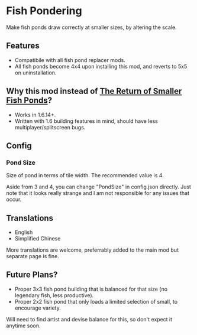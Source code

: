 # Fish Pondering

Make fish ponds draw correctly at smaller sizes, by altering the scale.

## **Features** 

- Compatibile with all fish pond replacer mods.
- All fish ponds become 4x4 upon installing this mod, and reverts to 5x5 on uninstallation.

## Why this mod instead of [The Return of Smaller Fish Ponds](https://www.nexusmods.com/stardewvalley/mods/21900)?

- Works in 1.6.14+.
- Written with 1.6 building features in mind, should have less multiplayer/splitscreen bugs.

## **Config**

### **Pond Size**

Size of pond in terms of tile width. The recommended value is 4.

Aside from 3 and 4, you can change "PondSize" in config.json directly. Just note that it looks really strange and I am not responsible for any issues that occur.

## Translations

- English
- Simplified Chinese

More translations are welcome, preferrably added to the main mod but separate page is fine.

## Future Plans?

- Proper 3x3 fish pond building that is balanced for that size (no legendary fish, less productive).
- Proper 2x2 fish pond that only loads a limited selection of small, to encourage variety.

Will need to find artist and devise balance for this, so don't expect it anytime soon.
